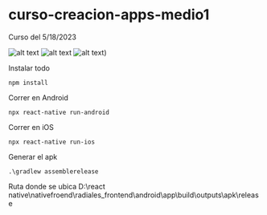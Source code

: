 # curso-creacion-apps-medio1
Curso del 5/18/2023

![alt text](https://i.imgur.com/DyhS4W3.jpg)
![alt text](https://i.imgur.com/GYYbEiC.png)
![alt text](https://i.imgur.com/NZm9sxy.png))

Instalar todo
```
npm install
```

Correr en Android
```
npx react-native run-android
```

Correr en iOS
```
npx react-native run-ios
```

Generar el apk
```
.\gradlew assemblerelease
```
Ruta donde se ubica 
D:\react native\nativefroend\radiales_frontend\android\app\build\outputs\apk\release